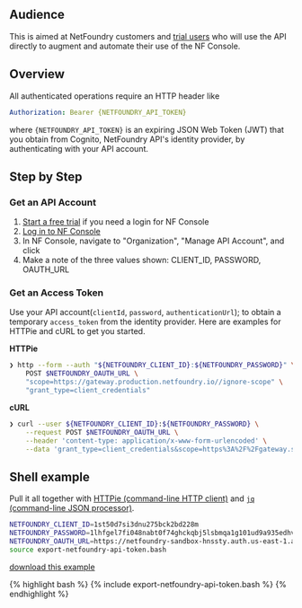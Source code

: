 ## Audience

This is aimed at NetFoundry customers and [trial users](https://nfconsole.io/signup) who will use the API directly to augment and automate their use of the NF Console.

## Overview

All authenticated operations require an HTTP header like

```yaml
Authorization: Bearer {NETFOUNDRY_API_TOKEN}
```

where `{NETFOUNDRY_API_TOKEN}` is an expiring JSON Web Token (JWT) that you obtain from Cognito, NetFoundry API's identity provider, by authenticating with your API account.

## Step by Step

### Get an API Account

1. [Start a free trial](https://nfconsole.io/signup) if you need a login for NF Console
2. [Log in to NF Console](https://nfconsole.io/login)
3. In NF Console, navigate to "Organization", "Manage API Account", and click <i class="fas fa-plus-circle"></i>
4. Make a note of the three values shown: CLIENT_ID, PASSWORD, OAUTH_URL

### Get an Access Token

Use your API account(`clientId`, `password`, `authenticationUrl`); to obtain a temporary `access_token` from the identity provider. Here are examples for HTTPie and cURL to get you started.

**HTTPie**

```bash
❯ http --form --auth "${NETFOUNDRY_CLIENT_ID}:${NETFOUNDRY_PASSWORD}" \
    POST $NETFOUNDRY_OAUTH_URL \
    "scope=https://gateway.production.netfoundry.io//ignore-scope" \
    "grant_type=client_credentials"
```

**cURL**

```bash
❯ curl --user ${NETFOUNDRY_CLIENT_ID}:${NETFOUNDRY_PASSWORD} \
    --request POST $NETFOUNDRY_OAUTH_URL \
    --header 'content-type: application/x-www-form-urlencoded' \
    --data 'grant_type=client_credentials&scope=https%3A%2F%2Fgateway.sandbox.netfoundry.io%2F%2Fignore-scope'
```

## Shell example

Pull it all together with [HTTPie (command-line HTTP client)](https://httpie.org/) and [`jq` (command-line JSON processor)](https://stedolan.github.io/jq/).

```bash
NETFOUNDRY_CLIENT_ID=1st50d7si3dnu275bck2bd228m
NETFOUNDRY_PASSWORD=1lhfgel7fi048nabt0f74ghckqbj5lsbmqa1g101ud9a935edhv8
NETFOUNDRY_OAUTH_URL=https://netfoundry-sandbox-hnssty.auth.us-east-1.amazoncognito.com/oauth2/token
source export-netfoundry-api-token.bash
```

[download this example](/assets/export-netfoundry-api-token.bash)

{% highlight bash %}
{% include export-netfoundry-api-token.bash %}
{% endhighlight %}

